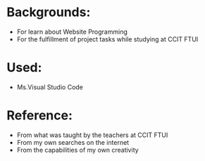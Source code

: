 # Backgrounds:
- For learn about Website Programming
- For the fulfillment of project tasks while studying at CCIT FTUI

# Used:
- Ms.Visual Studio Code

# Reference:
- From what was taught by the teachers at CCIT FTUI
- From my own searches on the internet
- From the capabilities of my own creativity
